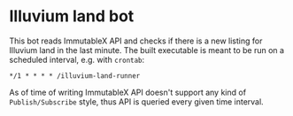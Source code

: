 # Illuvium land bot

This bot reads ImmutableX API and checks if there is a new listing for Illuvium land in the last minute.
The built executable is meant to be run on a scheduled interval, e.g. with `crontab`:

```
*/1 * * * * /illuvium-land-runner
```

As of time of writing ImmutableX API doesn't support any kind of `Publish/Subscribe` style, thus API is queried every given time interval.